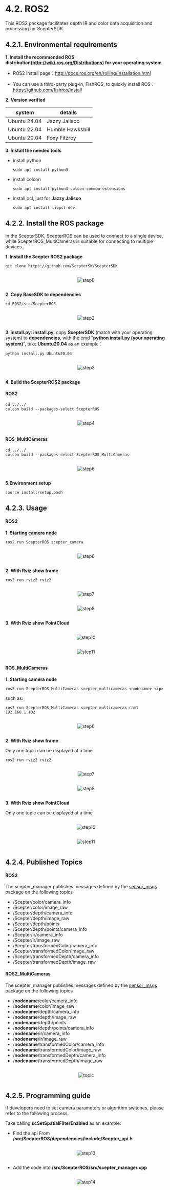 # 4.2. ROS2

This ROS2 package facilitates depth IR and color data acquisition and processing for ScepterSDK.

## 4.2.1. Environmental requirements

**1. Install the recommended ROS distribution(<http://wiki.ros.org/Distributions>) for your operating system**

- ROS2 Install page：<http://docs.ros.org/en/rolling/Installation.html>

- You can use a third-party plug-in, FishROS, to quickly install ROS：<https://github.com/fishros/install>

**2. Version verified**

| system       | details          |
| ------------ | ---------------- |
| Ubuntu 24.04 | Jazzy Jalisco    |
| Ubuntu 22.04 | Humble Hawksbill |
| Ubuntu 20.04 | Foxy Fitzroy     |

**3. Install the needed tools**

- install python

  ```
  sudo apt install python3
  ```

- install colcon

  ```
  sudo apt install python3-colcon-common-extensions
  ```

- install pcl, just for **Jazzy Jalisco** 

  ```
  sudo apt install libpcl-dev
  ```


## 4.2.2. Install the ROS package

<!-- 在 ScepterSDK 中，ScepterROS 可以用于连接单个设备，而 ScepterROS_MultiCameras 则适用于连接多个设备。 -->

In the ScepterSDK, ScepterROS can be used to connect to a single device, while ScepterROS_MultiCameras is suitable for connecting to multiple devices.

**1. Install the Scepter ROS2 package**

```console
git clone https://github.com/ScepterSW/ScepterSDK
```

  <div class="center">

![step0](../../../zh-cn/ScepterSDK/3rd-Party-Plugin/ROS2-asserts/01.png)

  </div>

**2. Copy BaseSDK to dependencies**

```console
cd ROS2/src/ScepterROS
```

<div class="center">

![step2](../../../zh-cn/ScepterSDK/3rd-Party-Plugin/ROS2-asserts/02.png)

</div>

<!-- **3. install.py**: 通过命令"**python install.py (您的操作系统)**"，可以将与您操作系统匹配的**ScepterSDK**拷贝到**dependencies**文件夹中, 这里我们以**Ubuntu20.04**为例： -->

**3. install.py**: **install.py**: copy **ScepterSDK** (match with your operating system) to **dependencies**, with the cmd "**python install.py (your operating system)**", take **Ubuntu20.04** as an example：

```console
python install.py Ubuntu20.04
```

<div class="center">

![step3](../../../zh-cn/ScepterSDK/3rd-Party-Plugin/ROS2-asserts/03.png)

</div>

**4. Build the ScepterROS2 package**

<!-- tabs:start -->

#### **ROS2**

```console
cd ../../
colcon build --packages-select ScepterROS
```

<div class="center">

![step4](../../../zh-cn/ScepterSDK/3rd-Party-Plugin/ROS2-asserts/04.png)

</div>

#### **ROS_MultiCameras**

```console
cd ../../
colcon build --packages-select ScepterROS_MultiCameras
```

<div class="center">

![step6](../../../zh-cn/ScepterSDK/3rd-Party-Plugin/ROS2-asserts/05.png)

</div>

<!-- tabs:end -->

**5.Environment setup**

```console
source install/setup.bash
```

## 4.2.3. Usage

<!-- tabs:start -->

#### **ROS2**

**1. Starting camera node**

```console
ros2 run ScepterROS scepter_camera
```

<div class="center">

![step6](../../../zh-cn/ScepterSDK/3rd-Party-Plugin/ROS2-asserts/06.png)

</div>

**2. With Rviz show frame**

```console
ros2 run rviz2 rviz2
```

<div class="center">

![step7](../../../zh-cn/ScepterSDK/3rd-Party-Plugin/ROS2-asserts/07.png)

</div>

<div class="center">

![step8](../../../zh-cn/ScepterSDK/3rd-Party-Plugin/ROS2-asserts/08.png)

</div>

**3. With Rviz show PointCloud**

<div class="center">

![step10](../../../zh-cn/ScepterSDK/3rd-Party-Plugin/ROS2-asserts/09.png)

</div>

<div class="center">

![step11](../../../zh-cn/ScepterSDK/3rd-Party-Plugin/ROS2-asserts/10.png)

</div>

#### **ROS_MultiCameras**

**1. Starting camera node**

```console
ros2 run ScepterROS_MultiCameras scepter_multicameras <nodename> <ip>
```

such as:

```console
ros2 run ScepterROS_MultiCameras scepter_multicameras cam1 192.168.1.102
```

<div class="center">

![step6](../../../zh-cn/ScepterSDK/3rd-Party-Plugin/ROS2-asserts/11.png)

</div>

**2. With Rviz show frame**

Only one topic can be displayed at a time

```console
ros2 run rviz2 rviz2
```

<div class="center">

![step7](../../../zh-cn/ScepterSDK/3rd-Party-Plugin/ROS2-asserts/12.png)

</div>

<div class="center">

![step8](../../../zh-cn/ScepterSDK/3rd-Party-Plugin/ROS2-asserts/13.png)

</div>

**3. With Rviz show PointCloud**

Only one topic can be displayed at a time

<div class="center">

![step10](../../../zh-cn/ScepterSDK/3rd-Party-Plugin/ROS2-asserts/14.png)

</div>

<div class="center">

![step11](../../../zh-cn/ScepterSDK/3rd-Party-Plugin/ROS2-asserts/15.png)

</div>

<!-- tabs:end -->

## 4.2.4. Published Topics

<!-- tabs:start -->

#### **ROS2**

The scepter_manager publishes messages defined by the [sensor_msgs](http://wiki.ROS2.org/sensor_msgs) package on the following topics

- /Scepter/color/camera_info
- /Scepter/color/image_raw
- /Scepter/depth/camera_info
- /Scepter/depth/image_raw
- /Scepter/depth/points
- /Scepter/depth/points/camera_info
- /Scepter/ir/camera_info
- /Scepter/ir/image_raw
- /Scepter/transformedColor/camera_info
- /Scepter/transformedColor/image_raw
- /Scepter/transformedDepth/camera_info
- /Scepter/transformedDepth/image_raw

#### **ROS2_MultiCameras**

The scepter_manager publishes messages defined by the [sensor_msgs](http://wiki.ROS2.org/sensor_msgs) package on the following topics

- /**nodename**/color/camera_info
- /**nodename**/color/image_raw
- /**nodename**/depth/camera_info
- /**nodename**/depth/image_raw
- /**nodename**/depth/points
- /**nodename**/depth/points/camera_info
- /**nodename**/ir/camera_info
- /**nodename**/ir/image_raw
- /**nodename**/transformedColor/camera_info
- /**nodename**/transformedColor/image_raw
- /**nodename**/transformedDepth/camera_info
- /**nodename**/transformedDepth/image_raw

<div class="center">

![topic](../../../zh-cn/ScepterSDK/3rd-Party-Plugin/ROS2-asserts/16.png)

</div>

<!-- tabs:end -->

## 4.2.5. Programming guide

If developers need to set camera parameters or algorithm switches, please refer to the following process.

Take calling **scSetSpatialFilterEnabled** as an example:

- Find the api From **/src/ScepterROS/dependencies/include/Scepter_api.h**

<div class="center">

![step13](../../../zh-cn/ScepterSDK/3rd-Party-Plugin/ROS2-asserts/17.png)

</div>

- Add the code into **/src/ScepterROS/src/scepter_manager.cpp**

<div class="center">

![step14](../../../zh-cn/ScepterSDK/3rd-Party-Plugin/ROS2-asserts/18.png)

</div>

<style>
.center
{
  width: auto;
  display: table;
  margin-left: auto;
  margin-right: auto;
}
</style>
